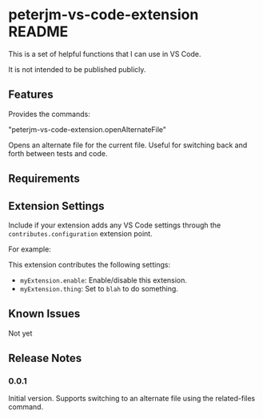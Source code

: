 # peterjm-vs-code-extension README

This is a set of helpful functions that I can use in VS Code.

It is not intended to be published publicly.

## Features

Provides the commands:

"peterjm-vs-code-extension.openAlternateFile"

Opens an alternate file for the current file. Useful for switching back and forth between tests and code.

## Requirements

## Extension Settings

Include if your extension adds any VS Code settings through the `contributes.configuration` extension point.

For example:

This extension contributes the following settings:

* `myExtension.enable`: Enable/disable this extension.
* `myExtension.thing`: Set to `blah` to do something.

## Known Issues

Not yet

## Release Notes

### 0.0.1

Initial version. Supports switching to an alternate file using the related-files command.